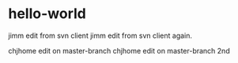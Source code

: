 # hello-world

jimm edit from svn client
jimm edit from svn client again.

chjhome edit on master-branch
chjhome edit on master-branch 2nd

